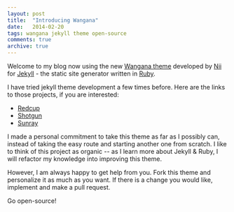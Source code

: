 ```yaml
---
layout: post
title:  "Introducing Wangana"
date:   2014-02-20
tags: wangana jekyll theme open-source
comments: true
archive: true
---
```


Welcome to my blog now using the new [Wangana theme](https://github.com/nadjetey/wangana) developed by [Nii](https://twitter.com/_nadjetey) for [Jekyll](http://jekyllrb.com/) - the static site generator written in [Ruby](https://www.ruby-lang.org/en/).

I have tried jekyll theme development a few times before. Here are the links to those projects, if you are interested:

 + [Redcup](https://github.com/nadjetey/redcup)
 + [Shotgun](https://github.com/nadjetey/Shotgun)
 + [Sunray](https://github.com/nadjetey/sunray)

I made a personal commitment to take this theme as far as I possibly can, instead of taking the easy route and starting another one from scratch. I like to think of this project as organic -- as I learn more about Jekyll & Ruby, I will refactor my knowledge into improving this theme.

However, I am always happy to get help from you. Fork this theme and personalize it as much as you want. If there is a change you would like, implement and make a pull request.

Go open-source!